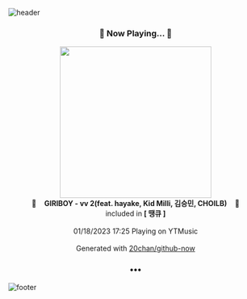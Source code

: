 ![header](https://capsule-render.vercel.app/api?type=wave&height=170&section=header&text=Hi.%20I'm%20SHIFT&fontColor=090707&fontAlignX=45&fontAlignY=65&fontSize=100)

<h3 align="center">🎵 Now Playing... 🎵</h3>
<p align="center">
  <a href="https://music.youtube.com/watch?v=eqACDUN3Pfc">
    <img width="300" src="https://lh3.googleusercontent.com/qYpCSxPmXS6LiyhUJw7LUdVi3qjIVueA3fZuXV90tEdhd1a7bT6-j4chowUPD_xEsz1FztOUdXSKeVfgjQ">
  </a>
  <br>
  🎵&nbsp&nbsp&nbsp <b>GIRIBOY - vv 2(feat. hayake, Kid Milli, 김승민, CHOILB)</b> &nbsp&nbsp&nbsp🎵
  <br>
  included in <b>[ 땡큐 ]</b>
  
  <br />
  <br />
  01/18/2023 17:25 Playing on YTMusic
  <br />
  <br />
  Generated with <a href="https://github.com/20chan/github-now">20chan/github-now</a>
</p>

<h3 align="center">•••</h3>

![footer](https://capsule-render.vercel.app/api?type=wave&height=150&section=footer)
